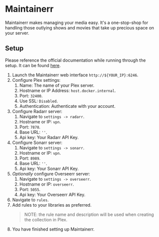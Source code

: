 # Maintainerr

Maintainerr makes managing your media easy. It's a one-stop-shop for handling those outlying shows and movies that take up precious space on your server.

## Setup

Please reference the official documentation while running through the setup. It can be found [here](https://github.com/jorenn92/Maintainerr/tree/main/docs).

1. Launch the Maintainerr web interface `http://${YOUR_IP}:6246`.
2. Configure Plex settings:
   1. Name: The name of your Plex server.
   1. Hostname or IP Address: `host.docker.internal`.
   1. Port: `32400`.
   1. Use SSL: `Disabled`.
   1. Authentication: Authenticate with your account.
3. Configure Radarr server:
   1. Navigate to `settings -> radarr`.
   2. Hostname or IP: `vpn`.
   3. Port: `7878`.
   4. Base URL: `''`.
   5. Api key: Your Radarr API Key.
4. Configure Sonarr server:
   1. Navigate to `settings -> sonarr`.
   2. Hostname or IP: `vpn`.
   3. Port: `8989`.
   4. Base URL: `''`.
   5. Api key: Your Sonarr API Key.
5. _Optionally_ configure Overseerr server:
   1. Navigate to `settings -> overseerr`.
   2. Hostname or IP: `overseerr`.
   3. Port: `5055`.
   4. Api key: Your Overseerr API Key.
6. Navigate to `rules`.
7. Add rules to your libraries as preferred.
   > NOTE: the rule name and description will be used when creating the collection in Plex.
8. You have finished setting up Maintainerr.
